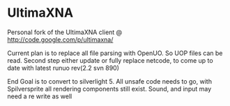 UltimaXNA
=========

Personal fork of the UltimaXNA client @ http://code.google.com/p/ultimaxna/

Current plan is to replace all file parsing with OpenUO. So UOP files can be read.
Second step either update or fully replace netcode, to come up to date with latest runuo rev(2.2 svn 890)

End Goal is to convert to silverlight 5. All unsafe code needs to go, with Spilversprite
all rendering components still exist. Sound, and input may need a re write as well

